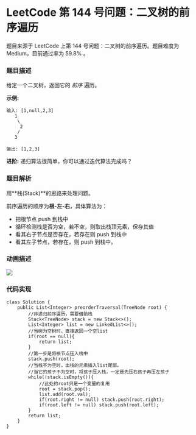 # LeetCode 第 144 号问题：二叉树的前序遍历


>


题目来源于 LeetCode 上第 144 号问题：二叉树的前序遍历。题目难度为 Medium，目前通过率为 59.8% 。

### 题目描述

给定一个二叉树，返回它的 *前序* 遍历。

 **示例:**

```
输入: [1,null,2,3]  
   1
    \
     2
    /
   3 

输出: [1,2,3]
```

**进阶:** 递归算法很简单，你可以通过迭代算法完成吗？

### 题目解析

用**栈(Stack)**的思路来处理问题。

前序遍历的顺序为**根-左-右**，具体算法为：

- 把根节点 push 到栈中
- 循环检测栈是否为空，若不空，则取出栈顶元素，保存其值
- 看其右子节点是否存在，若存在则 push 到栈中
- 看其左子节点，若存在，则 push 到栈中。



### 动画描述

![](https://bucket-1257126549.cos.ap-guangzhou.myqcloud.com/20190502105303.gif)

### 代码实现

```
class Solution {
    public List<Integer> preorderTraversal(TreeNode root) {
        //非递归前序遍历，需要借助栈
        Stack<TreeNode> stack = new Stack<>();
        List<Integer> list = new LinkedList<>();
        //当树为空树时，直接返回一个空list
        if(root == null){
            return list;
        }
        //第一步是将根节点压入栈中
        stack.push(root);
        //当栈不为空时，出栈的元素插入list尾部。
        //当它的孩子不为空时，将孩子压入栈，一定是先压右孩子再压左孩子
        while(!stack.isEmpty()){
            //此处的root只是一个变量的复用
            root = stack.pop();
            list.add(root.val);
            if(root.right != null) stack.push(root.right);
            if(root.left != null) stack.push(root.left);
        }
        return list;
    }
}
```







